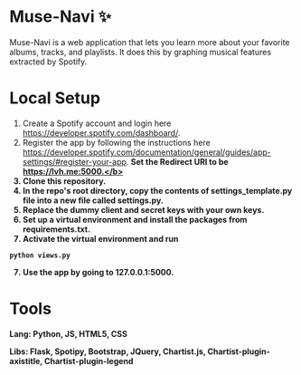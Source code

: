 # Muse-Navi :sparkles:
Muse-Navi is a web application that lets you learn more about your favorite albums, tracks, and playlists.
It does this by graphing musical features extracted by Spotify.

# Local Setup
1. Create a Spotify account and login here https://developer.spotify.com/dashboard/.
2. Register the app by following the instructions here https://developer.spotify.com/documentation/general/guides/app-settings/#register-your-app. <b>Set the Redirect URI to be https://lvh.me:5000.</b>
3. Clone this repository.
4. In the repo's root directory, copy the contents of settings_template.py file into a new file called settings.py.
5. Replace the dummy client and secret keys with your own keys.
6. Set up a virtual environment and install the packages from requirements.txt.
7. Activate the virtual environment and run 
```
python views.py
```
7. Use the app by going to 127.0.0.1:5000.

# Tools
Lang: Python, JS, HTML5, CSS

Libs: Flask, Spotipy, Bootstrap, JQuery, Chartist.js, Chartist-plugin-axistitle, Chartist-plugin-legend
